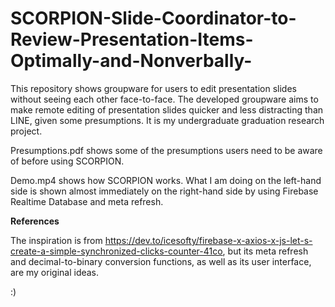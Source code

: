 # SCORPION-Slide-Coordinator-to-Review-Presentation-Items-Optimally-and-Nonverbally-
This repository shows groupware for users to edit presentation slides without seeing each other face-to-face. The developed groupware aims to make remote editing of presentation slides quicker and less distracting than LINE, given some presumptions. It is my undergraduate graduation research project. 

Presumptions.pdf shows some of the presumptions users need to be aware of before using SCORPION.

Demo.mp4 shows how SCORPION works. What I am doing on the left-hand side is shown almost immediately on the right-hand side by using Firebase Realtime Database and meta refresh.

**References**

The inspiration is from https://dev.to/icesofty/firebase-x-axios-x-js-let-s-create-a-simple-synchronized-clicks-counter-41co, but its meta refresh and decimal-to-binary conversion functions, as well as its user interface, are my original ideas.

:)
